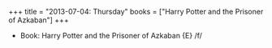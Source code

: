 +++
title = "2013-07-04: Thursday"
books = ["Harry Potter and the Prisoner of Azkaban"]
+++


* Book: Harry Potter and the Prisoner of Azkaban {E} /f/
